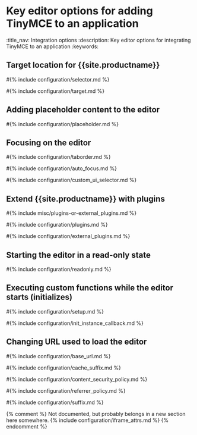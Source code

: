 # Key editor options for adding TinyMCE to an application
:title_nav: Integration options
:description: Key editor options for integrating TinyMCE to an application
:keywords:

## Target location for {{site.productname}}

#{% include configuration/selector.md %}

#{% include configuration/target.md %}

## Adding placeholder content to the editor

#{% include configuration/placeholder.md %}

## Focusing on the editor

#{% include configuration/taborder.md %}

#{% include configuration/auto_focus.md %}

#{% include configuration/custom_ui_selector.md %}

## Extend {{site.productname}} with plugins

#{% include misc/plugins-or-external_plugins.md %}

#{% include configuration/plugins.md %}

#{% include configuration/external_plugins.md %}

## Starting the editor in a read-only state

#{% include configuration/readonly.md %}

## Executing custom functions while the editor starts (initializes)

#{% include configuration/setup.md %}

#{% include configuration/init_instance_callback.md %}

## Changing URL used to load the editor

#{% include configuration/base_url.md %}

#{% include configuration/cache_suffix.md %}

#{% include configuration/content_security_policy.md %}

#{% include configuration/referrer_policy.md %}

#{% include configuration/suffix.md %}

{% comment %}
Not documented, but probably belongs in a new section here somewhere.
{% include configuration/iframe_attrs.md %}
{% endcomment %}
